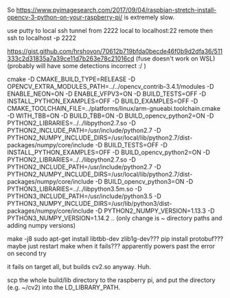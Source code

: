 So https://www.pyimagesearch.com/2017/09/04/raspbian-stretch-install-opencv-3-python-on-your-raspberry-pi/ is extremely slow.

use putty to local ssh tunnel from 2222 local to localhost:22 remote
then ssh to localhost -p 2222

https://gist.github.com/hrshovon/70612b719bfda0becde46f0b9d2dfa36/511333c2d31835a7a39ce11d7b263e78c21016cd
(fuse doesn't work on WSL)
(probably will have some detections incorrect :/ )

cmake -D CMAKE_BUILD_TYPE=RELEASE -D OPENCV_EXTRA_MODULES_PATH=../../opencv_contrib-3.4.1/modules -D ENABLE_NEON=ON -D ENABLE_VFPV3=ON -D BUILD_TESTS=OFF -D INSTALL_PYTHON_EXAMPLES=OFF -D BUILD_EXAMPLES=OFF -D CMAKE_TOOLCHAIN_FILE=../platforms/linux/arm-gnueabi.toolchain.cmake -D WITH_TBB=ON -D BUILD_TBB=ON -D BUILD_opencv_python2=ON -D PYTHON2_LIBRARIES=../../libpython2.7.so -D PYTHON2_INCLUDE_PATH=/usr/include/python2.7 -D PYTHON2_NUMPY_INCLUDE_DIRS=/usr/local/lib/python2.7/dist-packages/numpy/core/include -D BUILD_TESTS=OFF -D INSTALL_PYTHON_EXAMPLES=OFF -D BUILD_opencv_python2=ON -D PYTHON2_LIBRARIES=../../libpython2.7.so -D PYTHON2_INCLUDE_PATH=/usr/include/python2.7 -D PYTHON2_NUMPY_INCLUDE_DIRS=/usr/local/lib/python2.7/dist-packages/numpy/core/include -D BUILD_opencv_python3=ON -D PYTHON3_LIBRARIES=../../libpython3.5m.so -D PYTHON3_INCLUDE_PATH=/usr/include/python3.5 -D PYTHON3_NUMPY_INCLUDE_DIRS=/usr/lib/python3/dist-packages/numpy/core/include -D PYTHON2_NUMPY_VERSION=1.13.3 -D PYTHON3_NUMPY_VERSION=1.14.2 ..
(only change is ~ directory paths and adding numpy versions)

make -j8
sudo apt-get install libtbb-dev zlib1g-dev???
pip install protobuf???
maybe just restart make when it fails??? apparently powers past the error on second try

it fails on target all, but builds cv2.so anyway. Huh.

scp the whole build/lib directory to the raspberry pi, and put the directory (e.g. ~/cv2) into the LD_LIBRARY_PATH.


